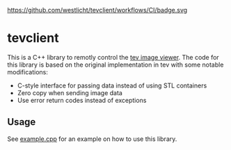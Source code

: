 https://github.com/westlicht/tevclient/workflows/CI/badge.svg

# tevclient

This is a C++ library to remotly control the [tev image viewer](https://github.com/Tom94/tev). The code for this library is based on the original implementation in tev with some notable modifications:

- C-style interface for passing data instead of using STL containers
- Zero copy when sending image data
- Use error return codes instead of exceptions

## Usage

See [example.cpp](example/example.cpp) for an example on how to use this library.
